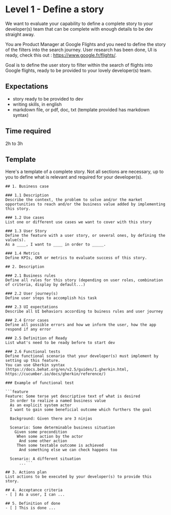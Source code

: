 # Level 1 - Define a story

We want to evaluate your capability to define a complete story to your developer(s) team that can be complete with enough details to be dev straight away.

You are Product Manager at Google Flights and you need to define the story of the filters into the search journey.
User research has been done, UI is ready, check this out : https://www.google.fr/flights/.

Goal is to define the user story to filter within the search of flights into Google flights, ready to be provided to your lovely developer(s) team.

## Expectations
- story ready to be provided to dev
- writing skills, in english
- markdown file, or pdf, doc, txt (template provided has markdown syntax)

## Time required

2h to 3h

## Template

Here's a template of a complete story. Not all sections are necessary, up to you to define what is relevant and required for your developer(s).


	## 1. Business case
	 
	### 1.1 Description
	Describe the context, the problem to solve and/or the market opportunities to reach and/or the business value added by implementing this story.

	### 1.2 Use cases
	List one or different use cases we want to cover with this story
	 
	### 1.3 User Story
	Define the feature with a user story, or several ones, by defining the value(s). 
	As a ____, I want to ____ in order to _____.

	### 1.4 Metrics 
	Define KPIs, OKR or metrics to evaluate success of this story.
	 
	## 2. Description
	 
	### 2.1 Business rules
	Define all rules for this story (depending on user roles, combination of criteria, display by default...)
	 
	### 2.2 User journey(s)
	Define user steps to accomplish his task
	 
	### 2.3 UI expectations
	Describe all UI behaviors according to buiness rules and user journey
	 
	### 2.4 Error cases
	Define all possible errors and how we inform the user, how the app respond if any error
	 
	### 2.5 Definition of Ready
	List what's need to be ready before to start dev
	
	### 2.6 Functional tests
	Define functional scenario that your developer(s) must implement by setting up this feature.
	You can use Gherkin syntax (https://docs.behat.org/en/v2.5/guides/1.gherkin.html, https://cucumber.io/docs/gherkin/reference/)

	### Example of functional test

	```feature
	Feature: Some terse yet descriptive text of what is desired
	  In order to realize a named business value
	  As an explicit system actor
	  I want to gain some beneficial outcome which furthers the goal
	  
	  Background: Given there are 3 ninjas

	  Scenario: Some determinable business situation
	    Given some precondition
	     When some action by the actor
	      And some other action
	     Then some testable outcome is achieved
	      And something else we can check happens too

	  Scenario: A different situation
	      ...```

	## 3. Actions plan
	List actions to be executed by your developer(s) to provide this story.
	 
	## 4. Acceptance criteria
	- [ ] As a user, I can ...
	 
	## 5. Definition of done
	- [ ] This is done ...
